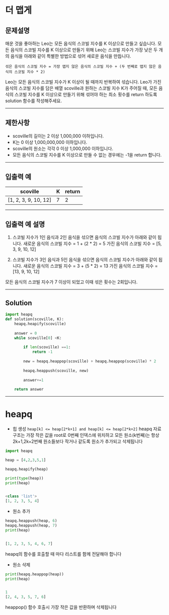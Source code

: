# 더 맵게

## 문제설명

매운 것을 좋아하는 Leo는 모든 음식의 스코빌 지수를 K 이상으로 만들고 싶습니다. 모든 음식의 스코빌 지수를 K 이상으로 만들기 위해 Leo는 스코빌 지수가 가장 낮은 두 개의 음식을 아래와 같이 특별한 방법으로 섞어 새로운 음식을 만듭니다.

`섞은 음식의 스코빌 지수 = 가장 맵지 않은 음식의 스코빌 지수 + (두 번째로 맵지 않은 음식의 스코빌 지수 * 2)`

Leo는 모든 음식의 스코빌 지수가 K 이상이 될 때까지 반복하여 섞습니다.
Leo가 가진 음식의 스코빌 지수를 담은 배열 scoville과 원하는 스코빌 지수 K가 주어질 때, 모든 음식의 스코빌 지수를 K 이상으로 만들기 위해 섞어야 하는 최소 횟수를 return 하도록 solution 함수를 작성해주세요.

---

## 제한사항
* scoville의 길이는 2 이상 1,000,000 이하입니다.
* K는 0 이상 1,000,000,000 이하입니다.
* scoville의 원소는 각각 0 이상 1,000,000 이하입니다.
* 모든 음식의 스코빌 지수를 K 이상으로 만들 수 없는 경우에는 -1을 return 합니다.

---

## 입출력 예

|scoville|K|return|
|---|---|---|
|[1, 2, 3, 9, 10, 12]|7|2|

---
## 입출력 예 설명
1. 스코빌 지수가 1인 음식과 2인 음식을 섞으면 음식의 스코빌 지수가 아래와 같이 됩니다.
새로운 음식의 스코빌 지수 = 1 + (2 * 2) = 5
가진 음식의 스코빌 지수 = [5, 3, 9, 10, 12]

2. 스코빌 지수가 3인 음식과 5인 음식을 섞으면 음식의 스코빌 지수가 아래와 같이 됩니다.
새로운 음식의 스코빌 지수 = 3 + (5 * 2) = 13
가진 음식의 스코빌 지수 = [13, 9, 10, 12]

모든 음식의 스코빌 지수가 7 이상이 되었고 이때 섞은 횟수는 2회입니다.

---

## Solution
```python
import heapq
def solution(scoville, K):
    heapq.heapify(scoville)
    
    answer = 0
    while scoville[0] <K:
        
        if len(scoville) ==1:
            return -1
        
        new = heapq.heappop(scoville) + heapq.heappop(scoville) * 2
        
        heapq.heappush(scoville, new)
        
        answer+=1
    
    return answer
```
---

# heapq

* 힙 생성
`heap[k] <= heap[2*k+1] and heap[k] <= heap[2*k+2]`
heapq 자료구조는 가장 작은 값을 root로 0번째 인덱스에 위치하고 모든 원소(k번째)는 항상 2k+1,2k+2번째 원소들보다 작거나 같도록 원소가 추가되고 삭제됩니다

```python
import heapq

heap = [4,2,3,5,1]

heapq.heapify(heap)

print(type(heap))
print(heap)


<class 'list'>
[1, 2, 3, 5, 4]
```
* 원소 추가
```python
heapq.heappush(heap, 6)
heapq.heappush(heap, 7)
print(heap)


[1, 2, 3, 5, 4, 6, 7]
```
heapq의 함수를 호출할 때 마다 리스트를 함께 전달해야 합니다


* 원소 삭제
```python
print(heapq.heappop(heap))
print(heap)


1
[2, 4, 3, 5, 7, 6]
```
heappop() 함수 호출시 가장 작은 값을 반환하며 삭제됩니다